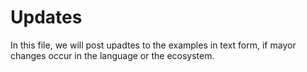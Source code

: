 # Updates

In this file, we will post upadtes to the examples in text form, if mayor changes occur in the language or the ecosystem.